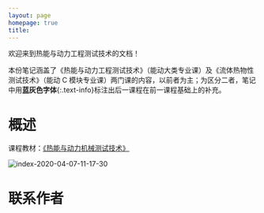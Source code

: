 ```yaml
---
layout: page
homepage: true
title: 
---
```



欢迎来到热能与动力工程测试技术的文档！

本份笔记涵盖了《热能与动力工程测试技术》（能动大类专业课）及《流体热物性测试技术》（能动 C 模块专业课）两门课的内容，以前者为主；为区分二者，笔记中用**蓝灰色字体**{:.text-info}标注出后一课程在前一课程基础上的补充。

# 概述

课程教材：[《热能与动力机械测试技术》](https://book.douban.com/subject/2107890/)

![index-2020-04-07-11-17-30](http://img.xjtu-blacksmith.cn/index-2020-04-07-11-17-30)

# 联系作者